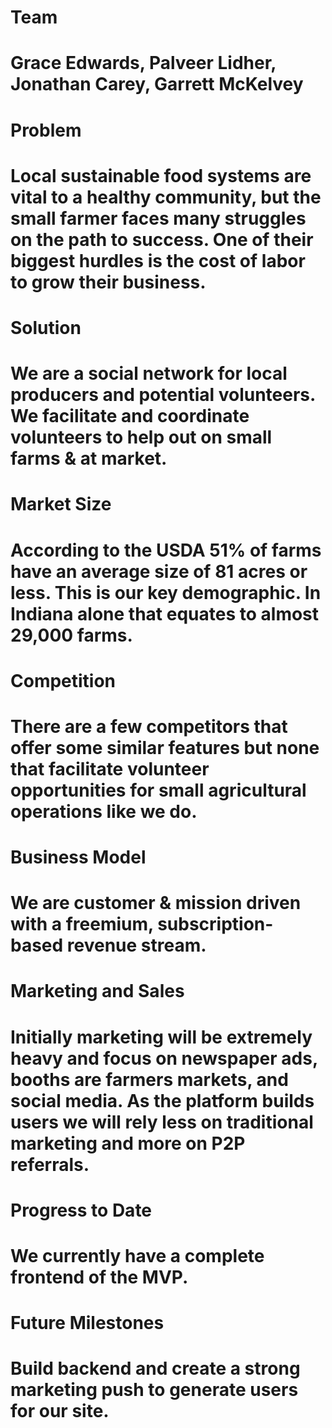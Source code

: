 <h1>Team<h1/> 
	<p>Grace Edwards, Palveer Lidher, Jonathan Carey, Garrett McKelvey<p/>
<h1>Problem<h1/>
<p>Local sustainable food systems are vital to a healthy community, but the small farmer faces many struggles on the path to success. One of their biggest hurdles is the cost of labor to grow their business.<p/>
<h1>Solution<h1/>
We are a social network for local producers and potential volunteers. We facilitate and coordinate volunteers to help out on small farms & at market.
<h1>Market Size<h1/>
<p>According to the USDA 51% of farms have an average size of 81 acres or less. This is our key demographic. In Indiana alone that equates to almost 29,000 farms.<p/>
<h1>Competition<h1/>
<p>There are a few competitors that offer some similar features but none that facilitate volunteer opportunities for small agricultural operations like we do.<p/>
<h1>Business Model<h1/>
	<p>We are customer & mission driven with a freemium, subscription-based revenue stream.<p/>
<h1>Marketing and Sales<h1/>
<p>Initially marketing will be extremely heavy and focus on newspaper ads, booths are farmers markets, and social media. As the platform builds users we will rely less on traditional marketing and more on P2P referrals.<p/>
<h1>Progress to Date<h1/>
	<p>We currently have a complete frontend of the MVP.<p/>
<h1>Future Milestones<h1/>
	<p>Build backend and create a strong marketing push to generate users for our site.<p/>
